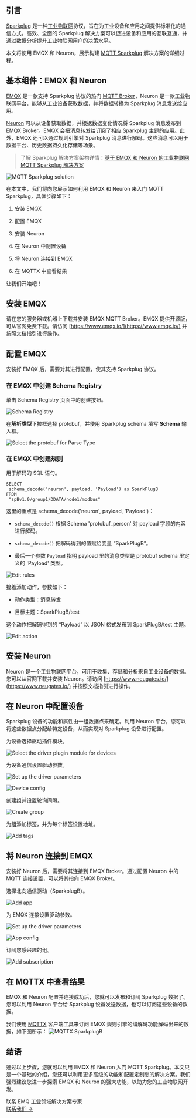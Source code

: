 ## 引言

[Sparkplug](https://www.emqx.com/zh/blog/sparkplug-3-0-advancements-and-formalization-in-mqtt-for-iiot "https://www.emqx.com/zh/blog/sparkplug-3-0-advancements-and-formalization-in-mqtt-for-iiot") 是一种[工业物联网](https://www.emqx.com/zh/blog/iiot-explained-examples-technologies-benefits-and-challenges)协议，旨在为工业设备和应用之间提供标准化的通信方式。高效、全面的 Sparkplug 解决方案可以促进设备和应用的互联互通，并通过数据分析提升工业物联网用户的决策水平。

本文将使用 EMQX 和 Neuron，展示构建 [MQTT Sparkplug](https://www.emqx.com/zh/blog/mqtt-sparkplug-bridging-it-and-ot-in-industry-4-0) 解决方案的详细过程。

## 基本组件：EMQX 和 Neuron

[EMQX](https://github.com/emqx/emqx) 是一款支持 Sparkplug 协议的热门 [MQTT Broker](https://www.emqx.com/zh/blog/the-ultimate-guide-to-mqtt-broker-comparison "https://www.emqx.com/zh/blog/the-ultimate-guide-to-mqtt-broker-comparison")，Neuron 是一款工业物联网平台，能够从工业设备获取数据，并将数据转换为 Sparkplug 消息发送给应用。

[Neuron](https://neugates.io/ "https://neugates.io/") 可以从设备获取数据，并根据数据变化情况将 Sparkplug 消息发布到 EMQX Broker。EMQX 会把消息转发给订阅了相应 Sparkplug 主题的应用。此外，EMQX 还可以通过规则引擎对 Sparkplug 消息进行解码。这些消息可以用于数据平台、历史数据持久化存储等场景。

> 了解 Sparkplug 解决方案架构详情：[基于 EMQX 和 Neuron 的工业物联网 MQTT Sparkplug 解决方案](https://www.emqx.com/zh/blog/mqtt-sparkplug-solution-for-industrial-iot-using-emqx-and-neuron "https://www.emqx.com/zh/blog/mqtt-sparkplug-solution-for-industrial-iot-using-emqx-and-neuron")


![MQTT Sparkplug solution](https://assets.emqx.com/images/ec53f4b3ec654a85a43d4745e630dd18.png)

在本文中，我们将向您展示如何利用 EMQX 和 Neuron 来入门 MQTT Sparkplug，具体步骤如下：

1. 安装 EMQX

2. 配置 EMQX

3. 安装 Neuron

4. 在 Neuron 中配置设备

5. 将 Neuron 连接到 EMQX

6. 在 MQTTX 中查看结果


让我们开始吧！

## 安装 EMQX

请在您的服务器或机器上下载并安装 EMQX MQTT Broker。EMQX 提供开源版，可从官网免费下载。请访问 [https://www.emqx.io/](https://www.emqx.io/) 并按照文档指引进行操作。

## 配置 EMQX

安装好 EMQX 后，需要对其进行配置，使其支持 Sparkplug 协议。

### 在 EMQX 中创建 Schema Registry

单击 Schema Registry 页面中的创建按钮。

![Schema Registry](https://assets.emqx.com/images/414d1d19937f7b127bf078022516db5b.png)

在**解析类型**下拉框选择 protobuf，并使用 Sparkplug schema 填写 **Schema** 输入框。

![Select the protobuf for **Parse Type**](https://assets.emqx.com/images/92713344955371feef0f189c2714564e.png)

### 在 EMQX 中创建规则

用于解码的 SQL 语句。

```
SELECT
 schema_decode('neuron', payload, 'Payload') as SparkPlugB
FROM
 "spBv1.0/group1/DDATA/node1/modbus"
```

这里的重点是 schema_decode('neuron', payload, 'Payload')：

- `schema_decode()` 根据 Schema 'protobuf_person' 对 payload 字段的内容进行解码。

- `schema_decode()` 把解码得到的值赋给变量 “SparkPlugB”。

- 最后一个参数 `Payload` 指明 payload 里的消息类型是 protobuf schema 里定义的 'Payload' 类型。

![Edit rules](https://assets.emqx.com/images/c86eaf113839e16ac2ef47fe65866ee2.png)

接着添加动作，参数如下：

- 动作类型：消息转发

- 目标主题：SparkPlugB/test

这个动作把解码得到的 “Payload” 以 JSON 格式发布到 SparkPlugB/test 主题。

![Edit action](https://assets.emqx.com/images/a11c438376914cc10bda248d9dbace96.png)

## 安装 Neuron

Neuron 是一个工业物联网平台，可用于收集、存储和分析来自工业设备的数据。您可以从官网下载并安装 Neuron。请访问 [https://www.neugates.io/](https://www.neugates.io/) 并按照文档指引进行操作。

## 在 Neuron 中配置设备

Sparkplug 设备的功能和属性由一组数据点来确定。利用 Neuron 平台，您可以将这些数据点分配给特定设备，从而实现对 Sparkplug 设备进行配置。

为设备选择驱动插件模块。

![Select the driver plugin module for devices](https://assets.emqx.com/images/dee478a56cabf28982d95bc30d15c440.png)

为设备通信设置驱动参数。

![Set up the driver parameters](https://assets.emqx.com/images/95ddaf88bdb5cc305bf8110b9f1ca87c.png)

![Device config](https://assets.emqx.com/images/2da88ff4dddec3ae4ffaca60fa384170.png)

创建组并设置轮询间隔。

![Create group](https://assets.emqx.com/images/aa91471395538ceb7a7edb054f4bff59.png)

为组添加标签，并为每个标签设置地址。

![Add tags](https://assets.emqx.com/images/fb215e69ffcbe4e8ec6d52ac23351935.png)

## 将 Neuron 连接到 EMQX

安装好 Neuron 后，需要将其连接到 EMQX Broker。通过配置 Neuron 中的 MQTT 连接设置，可以将其指向 EMQX Broker。

选择北向通信驱动（SparkplugB）。

![Add app](https://assets.emqx.com/images/8a9ee5ab1a09cb5d70a62999e745722c.png)

为 EMQX 连接设置驱动参数。

![Set up the driver parameters](https://assets.emqx.com/images/c629e130b36ac53f66a21d9adfd8689a.png)

![App config](https://assets.emqx.com/images/64cbe0d49c98ab3dc482b6686f337223.png)

订阅您感兴趣的组。

![Add subscription](https://assets.emqx.com/images/a0f825a4446a6ab52153ec0a5da06efd.png)

## 在 MQTTX 中查看结果

EMQX 和 Neuron 配置并连接成功后，您就可以发布和订阅 Sparkplug 数据了。您可以利用 Neuron 平台给 Sparkplug 设备发送数据，也可以订阅这些设备的数据。

我们使用 [MQTTX](https://mqttx.app/) 客户端工具来订阅 EMQX 规则引擎的编解码功能解码出来的数据，如下图所示：
![MQTTX SparkplugB](https://assets.emqx.com/images/38691752e5463c39951eddec129f91be.png)

## 结语

通过以上步骤，您就可以利用 EMQX 和 Neuron 入门 MQTT Sparkplug。本文只是一个基础的介绍，您还可以利用更多高级的功能和配置定制您的解决方案。我们强烈建议您进一步探索 EMQX 和 Neuron 的强大功能，以助力您的工业物联网开发。



<section class="promotion">
    <div>
        联系 EMQ 工业领域解决方案专家
    </div>
    <a href="https://www.emqx.com/zh/contact?product=solutions" class="button is-gradient px-5">联系我们 →</a>
</section>
